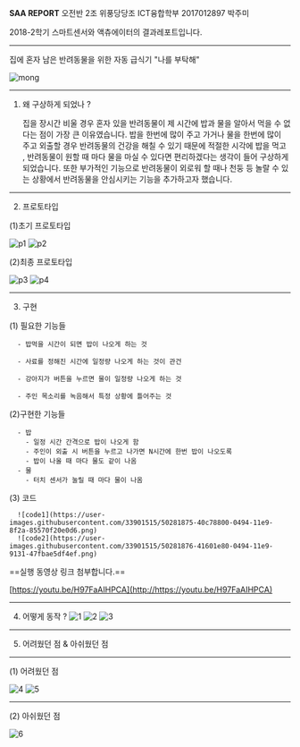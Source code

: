 **SAA REPORT**
오전반 2조 위풍당당조
ICT융합학부 2017012897 박주미


2018-2학기 스마트센서와 액츄에이터의 결과레포트입니다.

***

집에 혼자 남은 반려동물을 위한 자동 급식기
"나를 부탁해"

![mong](https://user-images.githubusercontent.com/33901515/50281887-4755ff80-0494-11e9-91aa-5e92524aaa0a.png)

* * *


1. 왜 구상하게 되었나 ? 

    집을 장시간 비울 경우 혼자 있을 반려동물이 제 시간에 밥과 물을 알아서 먹을 수 없다는 점이 가장 큰 이유였습니다. 밥을 한번에 많이 주고 가거나 물을 한번에 많이
  주고 외출할 경우 반려동물의 건강을 해칠 수 있기 때문에 적절한 시각에 밥을 먹고 , 반려동물이 원할 때 마다 물을 마실 수 있다면 편리하겠다는 생각이 들어 구상하게
  되었습니다. 또한 부가적인 기능으로 반려동물이 외로워 할 때나 천둥 등 놀랄 수 있는 상황에서 반려동물을 안심시키는 기능을 추가하고자 했습니다. 

* * *

2. 프로토타입

(1)초기 프로토타입 

![p1](https://user-images.githubusercontent.com/33901515/50281902-589f0c00-0494-11e9-888a-07c9b8f7aac4.png)
![p2](https://user-images.githubusercontent.com/33901515/50281911-60f74700-0494-11e9-900b-f05666427bf2.png)


(2)최종 프로토타입

![p3](https://user-images.githubusercontent.com/33901515/50281917-681e5500-0494-11e9-8581-5b6033e22095.png)
![p4](https://user-images.githubusercontent.com/33901515/50281919-6bb1dc00-0494-11e9-8926-f4311514455f.png)


* * *

3. 구현
  
  (1) 필요한 기능들
  
      - 밥먹을 시간이 되면 밥이 나오게 하는 것

      - 사료를 정해진 시간에 일정량 나오게 하는 것이 관건

      - 강아지가 버튼을 누르면 물이 일정량 나오게 하는 것

      - 주인 목소리를 녹음해서 특정 상황에 틀어주는 것

  (2)구현한 기능들

      - 밥   
        - 일정 시간 간격으로 밥이 나오게 함
        - 주인이 외출 시 버튼을 누르고 나가면 N시간에 한번 밥이 나오도록
        - 밥이 나올 때 마다 물도 같이 나옴
      - 물 
        - 터치 센서가 눌릴 때 마다 물이 나옴


  (3) 코드 

      ![code1](https://user-images.githubusercontent.com/33901515/50281875-40c78800-0494-11e9-8f2a-85570f20e0d6.png)
      ![code2](https://user-images.githubusercontent.com/33901515/50281876-41601e80-0494-11e9-9131-47fbae5df4ef.png)


==실행 동영상 링크 첨부합니다.==

[https://youtu.be/H97FaAIHPCA](http://https://youtu.be/H97FaAIHPCA)


***


4. 어떻게 동작 ?
![1](https://user-images.githubusercontent.com/33901515/50281869-3f965b00-0494-11e9-8100-e0cb99c38858.png)
![2](https://user-images.githubusercontent.com/33901515/50281870-402ef180-0494-11e9-88e9-ad9fd30d4c03.png)
![3](https://user-images.githubusercontent.com/33901515/50281871-402ef180-0494-11e9-95a6-815b22b9e900.png)


***

5. 어려웠던 점 & 아쉬웠던 점

___
  (1) 어려웠던 점
  
![4](https://user-images.githubusercontent.com/33901515/50281872-402ef180-0494-11e9-81cb-36b13b2fd631.png)
![5](https://user-images.githubusercontent.com/33901515/50281873-40c78800-0494-11e9-8c69-b81380c02c37.png)

___
  (2) 아쉬웠던 점
  
![6](https://user-images.githubusercontent.com/33901515/50281874-40c78800-0494-11e9-88cd-34233790be29.png)


